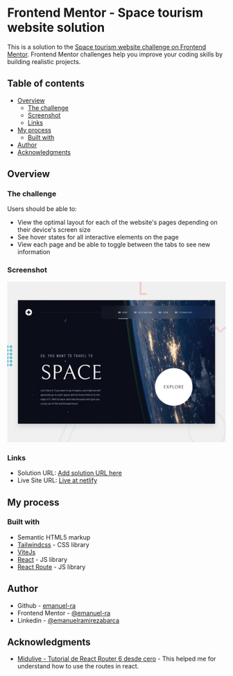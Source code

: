 # Frontend Mentor - Space tourism website solution

This is a solution to the [Space tourism website challenge on Frontend Mentor](https://www.frontendmentor.io/challenges/space-tourism-multipage-website-gRWj1URZ3). Frontend Mentor challenges help you improve your coding skills by building realistic projects. 

## Table of contents

- [Overview](#overview)
  - [The challenge](#the-challenge)
  - [Screenshot](#screenshot)
  - [Links](#links)
- [My process](#my-process)
  - [Built with](#built-with)
- [Author](#author)
- [Acknowledgments](#acknowledgments)


## Overview

### The challenge

Users should be able to:

- View the optimal layout for each of the website's pages depending on their device's screen size
- See hover states for all interactive elements on the page
- View each page and be able to toggle between the tabs to see new information

### Screenshot

![](./design/preview.jpg)


### Links

- Solution URL: [Add solution URL here](https://your-solution-url.com)
- Live Site URL: [Live at netlify](https://joyful-puffpuff-e243e8.netlify.app/)

## My process

### Built with

- Semantic HTML5 markup
- [Tailwindcss](https://tailwindcss.com/docs/installation) - CSS library
- [ViteJs](https://vitejs.dev/)
- [React](https://reactjs.org/) - JS library
- [React Route](https://reactrouter.com/en/main) - JS library



## Author

- Github - [emanuel-ra](https://github.com/emanuel-ra/)
- Frontend Mentor - [@emanuel-ra](https://www.frontendmentor.io/profile/emanuel-ra)
- Linkedin - [@emanuelramirezabarca](https://www.linkedin.com/in/emanuelramirezabarca/)


## Acknowledgments

- [Midulive - Tutorial de React Router 6 desde cero](https://www.youtube.com/watch?v=iPNt12IdbCU&t=5367s) - This helped me for understand how to use the routes in react.
